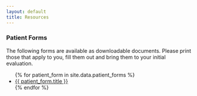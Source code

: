 ```yaml
---
layout: default
title: Resources
---
```


<section>
  <h3>Patient Forms</h3>

  <p>The following forms are available as downloadable documents. Please print those that apply to you, fill them out and bring them to your initial evaluation.</p>

  <ul>
    {% for patient_form in site.data.patient_forms %}
      <li>
        <a href="{{ patient_form.url }}" target="_blank">
          {{ patient_form.title }}
        </a>
      </li>
    {% endfor %}
  </ul>
</section>
